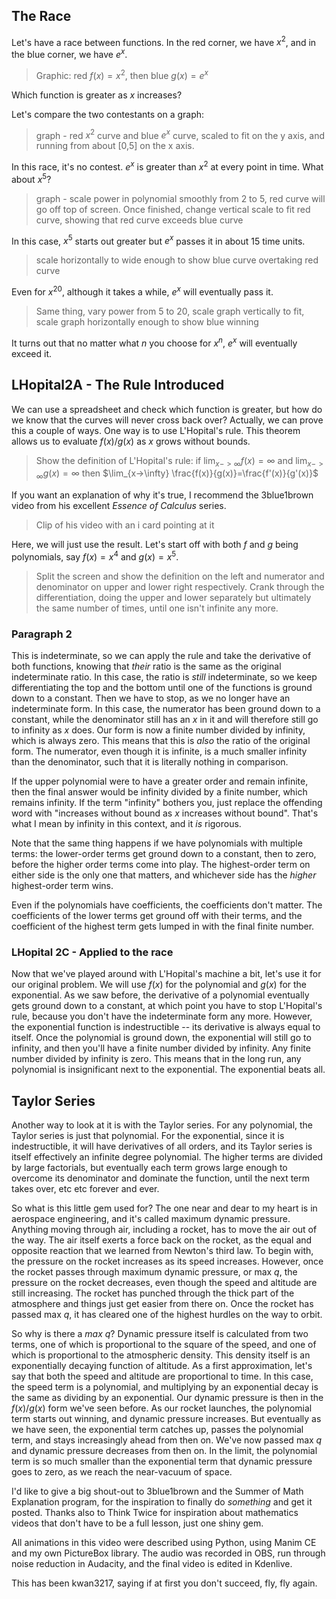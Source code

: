 ## The Race

Let's have a race between functions. In the red corner, we
have $x^2$, and in the blue corner, we have $e^x$. 
  > Graphic: red $f(x)=x^2$, then blue $g(x)=e^x$

Which function is greater as $x$ increases?

Let's compare the two contestants on a graph:

  >graph - red $x^2$ curve and blue $e^x$ curve, scaled
  >to fit on the y axis, and running from about [0,5] on
  >the x axis.

In this race, it's no contest. $e^x$ is greater than $x^2$ 
at every point in time. What about $x^5$? 

  > graph - scale power in polynomial smoothly from 2 to 5, red curve
  > will go off top of screen. Once finished, change vertical scale
  >to fit red curve, showing that red curve exceeds blue curve

In this case, $x^5$ starts out greater but $e^x$ passes it in about
15 time units. 

  > scale horizontally to wide enough to show blue curve overtaking
  > red curve

Even for $x^20$, although it takes a while, $e^x$ will eventually pass it.

  > Same thing, vary power from 5 to 20, scale graph vertically to fit,
  > scale graph horizontally enough to show blue winning
 
It turns out that no matter what $n$ you choose for 
$x^n$, $e^x$ will eventually exceed it.


## LHopital2A - The Rule Introduced

We can use a spreadsheet and check which function is greater,
but how do we know that the curves will never cross back over?
Actually, we can prove this a couple of ways. One way is to use
L'Hopital's rule. This theorem allows us to evaluate $f(x)/g(x)$
as $x$ grows without bounds. 

 > Show the definition of L'Hopital's rule:
 > if $\lim_{x->\infty} f(x)=\infty$
 > and $\lim_{x->\infty} g(x)=\infty$
 > then $\lim_{x->\infty} \frac{f(x)}{g(x)}=\frac{f'(x)}{g'(x)}$

If you want an explanation of why it's true, I recommend the
3blue1brown video from his excellent *Essence of Calculus* series.
 > Clip of his video with an i card pointing at it

Here, we will just use the result. Let's start off with both $f$ and $g$
being polynomials, say $f(x)=x^4$ and $g(x)=x^5$. 
 > Split the screen and show the definition on the left and numerator
 > and denominator on upper and lower right respectively. Crank through
 > the differentiation, doing the upper and lower separately but
 > ultimately the same number of times, until one isn't infinite any more. 

### Paragraph 2
This is indeterminate,
so we can apply the rule and take the derivative of both functions, knowing
that *their* ratio is the same as the original indeterminate ratio. In this
case, the ratio is *still* indeterminate, so we keep differentiating the top and the bottom until
one of the functions is ground down to a constant. Then we have to stop, as
we no longer have an indeterminate form. In this case, the numerator has
been ground down to a constant, while the denominator still has an $x$ in
it and will therefore still go to infinity as $x$ does. Our form is now
a finite number divided by infinity, which is always zero. This means
that this is *also* the ratio of the original form. The numerator, even
though it is infinite, is a much smaller infinity than the denominator, such
that it is literally nothing in comparison.

If the upper polynomial were to have a greater order and remain infinite,
then the final answer would be infinity divided by a finite number, which
remains infinity. If the term "infinity" bothers you, just replace the offending
word with "increases without bound as $x$ increases without bound". That's what I 
mean by infinity in this context, and it *is* rigorous.

Note that the same thing happens if we have polynomials with multiple terms:
the lower-order terms get ground down to a constant, then to zero, before the
higher order terms come into play. The highest-order term on either side is
the only one that matters, and whichever side has the *higher* highest-order
term wins.

Even if the polynomials have coefficients, the coefficients don't matter. The
coefficients of the lower terms get ground off with their terms, and the
coefficient of the highest term gets lumped in with the final finite number.

### LHopital 2C - Applied to the race 

Now that we've played around with L'Hopital's machine a bit, let's use it for
our original problem. We will use $f(x)$ for the polynomial and $g(x)$ for the
exponential. As we saw before, the derivative of a polynomial eventually gets ground
down to a constant, at which point you have to stop L'Hopital's rule,
because you don't have the indeterminate form any more. However, 
the exponential function is indestructible -- its derivative is
always equal to itself. Once the polynomial is ground down, the
exponential will still go to infinity, and then you'll have a
finite number divided by infinity. Any finite number divided by
infinity is zero. This means that in the long run, any polynomial
is insignificant next to the exponential. The exponential beats all.

## Taylor Series
Another way to look at it is with the Taylor series. For any 
polynomial, the Taylor series is just that polynomial. For
the exponential, since it is indestructible, it will have
derivatives of all orders, and its Taylor series is itself
effectively an infinite degree polynomial. The higher terms
are divided by large factorials, but eventually each term
grows large enough to overcome its denominator and dominate
the function, until the next term takes over, etc etc forever
and ever.  

So what is this little gem used for? The one near and dear to my 
heart is in aerospace engineering, and it's called maximum dynamic
pressure. Anything moving through air, including a rocket, has
to move the air out of the way. The air itself exerts a force back
on the rocket, as the equal and opposite reaction that we learned from
Newton's third law. To begin with, the
pressure on the rocket increases as its speed increases. However, 
once the rocket passes through maximum dynamic pressure, or max $q$,
the pressure on the rocket decreases, even though the speed and 
altitude are still increasing. The rocket has punched through the 
thick part of the atmosphere and things just get easier from there
on. Once the rocket has passed max $q$, it has cleared one of the 
highest hurdles on the way to orbit.

So why is there a *max* $q$? Dynamic pressure itself is calculated
from two terms, one of which is proportional to the square of the
speed, and one of which is proportional to the atmospheric density.
This density itself is an exponentially decaying function of altitude.
As a first approximation, let's say that both the speed and altitude
are proportional to time. In this case, the speed term is a polynomial,
and multiplying by an exponential decay is the same as dividing by an
exponential. Our dynamic pressure is then in the $f(x)/g(x)$ form
we've seen before. As our rocket launches, the polynomial term starts
out winning, and dynamic pressure increases. But eventually as we have
seen, the exponential term catches up, passes the polynomial term, and
stays increasingly ahead from then on. We've now passed max $q$ and
dynamic pressure decreases from then on. In the limit, the polynomial
term is so much smaller than the exponential term that dynamic pressure
goes to zero, as we reach the near-vacuum of space.

I'd like to give a big shout-out to 3blue1brown and the Summer of Math 
Explanation program, for the inspiration to finally do *something* and
get it posted. Thanks also to Think Twice for inspiration about mathematics
videos that don't have to be a full lesson, just one shiny gem. 

All animations in this video were described using Python, using Manim CE
and my own PictureBox library. The audio was recorded in OBS, run through
noise reduction in Audacity, and the final video is edited in Kdenlive.
 
This has been kwan3217, saying if at first you don't succeed, fly, fly again.
